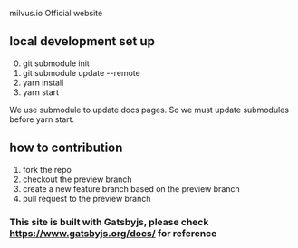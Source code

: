 milvus.io Official website

## local development set up

0. git submodule init
1. git submodule update --remote
2. yarn install
3. yarn start

We use submodule to update docs pages. So we must update submodules before yarn start.

## how to contribution

1. fork the repo
2. checkout the preview branch
3. create a new feature branch based on the preview branch
4. pull request to the preview branch

### This site is built with Gatsbyjs, please check https://www.gatsbyjs.org/docs/ for reference
